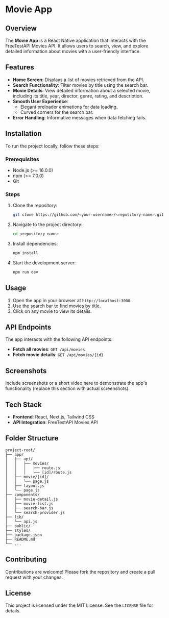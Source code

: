 # Movie App

## Overview
The **Movie App** is a React Native application that interacts with the FreeTestAPI Movies API. It allows users to search, view, and explore detailed information about movies with a user-friendly interface.

## Features
- **Home Screen**: Displays a list of movies retrieved from the API.
- **Search Functionality**: Filter movies by title using the search bar.
- **Movie Details**: View detailed information about a selected movie, including its title, year, director, genre, rating, and description.
- **Smooth User Experience**:
  - Elegant preloader animations for data loading.
  - Curved corners for the search bar.
- **Error Handling**: Informative messages when data fetching fails.

## Installation
To run the project locally, follow these steps:

### Prerequisites
- Node.js (>= 16.0.0)
- npm (>= 7.0.0)
- Git

### Steps
1. Clone the repository:
   ```bash
   git clone https://github.com/<your-username>/<repository-name>.git
   ```
2. Navigate to the project directory:
   ```bash
   cd <repository-name>
   ```
3. Install dependencies:
   ```bash
   npm install
   ```
4. Start the development server:
   ```bash
   npm run dev
   ```

## Usage
1. Open the app in your browser at `http://localhost:3000`.
2. Use the search bar to find movies by title.
3. Click on any movie to view its details.

## API Endpoints
The app interacts with the following API endpoints:
- **Fetch all movies**: `GET /api/movies`
- **Fetch movie details**: `GET /api/movies/{id}`

## Screenshots
Include screenshots or a short video here to demonstrate the app's functionality (replace this section with actual screenshots).

## Tech Stack
- **Frontend**: React, Next.js, Tailwind CSS
- **API Integration**: FreeTestAPI Movies API

## Folder Structure
```
project-root/
├── app/
│   ├── api/
│   │   ├── movies/
│   │   │   ├── route.js
│   │   │   └── [id]/route.js
│   ├── movie/[id]/
│   │   └── page.js
│   ├── layout.js
│   └── page.js
├── components/
│   ├── movie-detail.js
│   ├── movie-list.js
│   ├── search-bar.js
│   └── search-provider.js
├── lib/
│   └── api.js
├── public/
├── styles/
├── package.json
├── README.md
└── ...
```

## Contributing
Contributions are welcome! Please fork the repository and create a pull request with your changes.

## License
This project is licensed under the MIT License. See the `LICENSE` file for details.